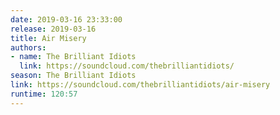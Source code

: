 ```yaml
---
date: 2019-03-16 23:33:00
release: 2019-03-16
title: Air Misery
authors:
- name: The Brilliant Idiots
  link: https://soundcloud.com/thebrilliantidiots/
season: The Brilliant Idiots
link: https://soundcloud.com/thebrilliantidiots/air-misery
runtime: 120:57
---
```

